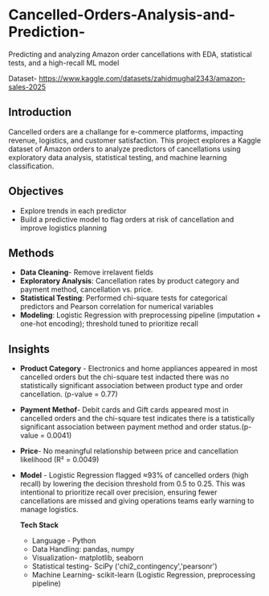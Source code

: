 # Cancelled-Orders-Analysis-and-Prediction-
Predicting and analyzing Amazon order cancellations with EDA, statistical tests, and a high-recall ML model

Dataset- https://www.kaggle.com/datasets/zahidmughal2343/amazon-sales-2025

## Introduction 
Cancelled orders are a challange for e-commerce platforms, impacting revenue, logistics, and customer satisfaction. 
This project explores a Kaggle dataset of Amazon orders to analyze predictors of cancellations using exploratory data analysis, statistical testing, and machine learning classification.

## Objectives 
- Explore trends in each predictor
- Build a predictive model to flag orders at risk of cancellation and improve logistics planning

## Methods
- **Data Cleaning**- Remove irrelavent fields
- **Exploratory Analysis**: Cancellation rates by product category and payment method, cancellation vs. price.  
- **Statistical Testing**: Performed chi-square tests for categorical predictors and Pearson correlation for numerical variables  
- **Modeling**: Logistic Regression with preprocessing pipeline (imputation + one-hot encoding); threshold tuned to prioritize recall

## Insights
- **Product Category** - Electronics and home appliances appeared in most cancelled orders but the chi-square test indacted there was no statistically significant association between product type and order cancellation. (p-value = 0.77)
- **Payment Methof**- Debit cards and Gift cards appeared most in cancelled orders and the chi-square test indicates there is a tatistically significant association between payment method and order status.(p-value = 0.0041)
- **Price**- No meaningful relationship between price and cancellation likelihood (R² = 0.0049)
- **Model** - Logistic Regression flagged ≈93% of cancelled orders (high recall) by lowering the decision threshold from 0.5 to 0.25. This was intentional to prioritize recall over precision, ensuring fewer cancellations are missed and giving operations teams early warning to manage logistics.
   
  **Tech Stack**
  - Language - Python
  - Data Handling: pandas, numpy
  - Visualization- matplotlib, seaborn
  - Statistical testing- SciPy ('chi2_contingency','pearsonr')
  - Machine Learning-  scikit-learn (Logistic Regression, preprocessing pipeline)  
